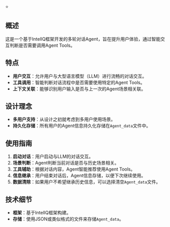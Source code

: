 
⭐
## 概述
这是一个基于IntellQ框架开发的多轮对话Agent，旨在提升用户体验，通过智能交互判断是否需要调用Agent Tools。

## 特点
- **用户交互**：允许用户与大型语言模型（LLM）进行流畅的对话交互。
- **工具调用**：智能判断对话流程中是否需要使用特定的Agent Tools。
- **上下文关联**：能够识别用户输入是否与上一次的Agent场景相关联。

## 设计理念
- **多用户支持**：从设计之初就考虑到多用户使用场景。
- **持久化存储**：所有用户的Agent信息持久化存储在`Agent_data`文件中。

## 使用指南
1. **启动对话**：用户启动与LLM的对话交互。
2. **场景判断**：Agent判断当前对话是否与历史场景相关。
3. **工具辅助**：根据对话内容，Agent智能推荐使用Agent Tools。
4. **信息继承**：用户结束对话后，Agent信息存储，以便下次继续使用。
5. **数据清除**：如果用户不希望继承历史信息，可以选择清空`Agent_data`文件。

## 技术细节
- **框架**：基于IntellQ框架构建。
- **存储**：使用JSON或类似格式的文件来存储`Agent_data`。
